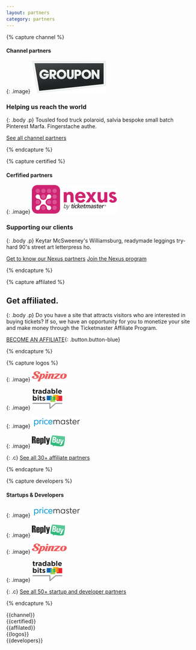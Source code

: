 ```yaml
---
layout: partners
category: partners
---
```


{% capture channel %}

#### Channel partners

{: .image}
[![Groupon](/assets/img/partners/groupon-logo.png)](/partners/groupon/)

### Helping us reach the world

{: .body .p}
Tousled food truck polaroid, salvia bespoke small batch Pinterest Marfa. Fingerstache authe.

[See all channel partners](/partners/channel/)

{% endcapture %}


{% capture certified %}

#### Cerfified partners

{: .image}
[![Nexus](/assets/img/partners/nexus-logo.png)](/partners/nexus/)

### Supporting our clients

{: .body .p}
Keytar McSweeney's Williamsburg, readymade leggings try-hard 90's street art letterpress ho.

[Get to know our Nexus partners](/partners/certified-partners/)
[Join the Nexus program](/partners/list/002-nexus)

{% endcapture %}


{% capture affilated %}

## Get affiliated.

{: .body .p}
Do you have a site that attracts visitors who are interested in buying tickets? If so, we have an opportunity for you to monetize your site and make money through the Ticketmaster Affiliate Program.

[BECOME AN AFFILIATE](/partners/get-affilated/){: .button.button-blue}

{% endcapture %}


{% capture logos %}

{: .image}
![Groupon](/assets/img/partners/spinzo-logo.png)

{: .image}
![Groupon](/assets/img/partners/tradablebits-logo.png)

{: .image}
![Groupon](/assets/img/partners/pricemaster-logo.png)

{: .image}
![Groupon](/assets/img/partners/reply-logo.png)

{: .c}
[See all 30+ affiliate partners](/partners/channel/)

{% endcapture %}


{% capture developers %}

#### Startups &amp; Developers

{: .image}
![Groupon](/assets/img/partners/pricemaster-logo.png)

{: .image}
![Groupon](/assets/img/partners/reply-logo.png)

{: .image}
![Groupon](/assets/img/partners/spinzo-logo.png)

{: .image}
![Groupon](/assets/img/partners/tradablebits-logo.png)

{: .c}
[See all 50+ startup and developer partners](/partners/channel/)

{% endcapture %}


<div class="row parnters">
  <div class="row-container row-partners">
    <div class="col-xs-12 col-md-12">
<div class="col-xs-12 col-md-6" markdown="1">
{{channel}}
</div>
<div class="col-xs-12 col-md-6" markdown="1">
{{certified}} 
</div>
    </div>
  </div>
</div>

<div class="slice-left slice-top-left slice-bottom-left xs-center">
    <div class="row">
        <div class="row-container row-affilate">
<div class="col-xs-12 col-md-7" markdown="1">
{{affilated}}
</div>
<div class="col-xs-12 col-md-5 pics" markdown="1">
{{logos}}
</div>
        </div>
    </div>
</div>

<div class="row developers">
  <div class="row-container row-developers">
<div class="col-xs-12 col-md-12" markdown="1">
{{developers}}
</div>
  </div>
</div>